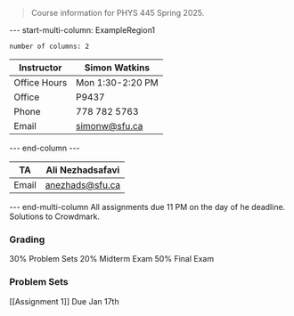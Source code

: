 > Course information for PHYS 445 Spring 2025.

--- start-multi-column: ExampleRegion1  
```column-settings  
number of columns: 2 
```

| Instructor   | Simon Watkins    |
| ------------ | ---------------- |
| Office Hours | Mon 1:30-2:20 PM |
| Office       | P9437            |
| Phone        | 778 782 5763     |
| Email        | simonw@sfu.ca    |

--- end-column ---


| TA    | Ali Nezhadsafavi |
| ----- | ---------------- |
| Email | anezhads@sfu.ca  |


--- end-multi-column
All assignments due 11 PM on the day of he deadline. Solutions to Crowdmark.
### Grading
30% Problem Sets
20% Midterm Exam
50% Final Exam
### Problem Sets
[[Assignment 1]] Due Jan 17th
